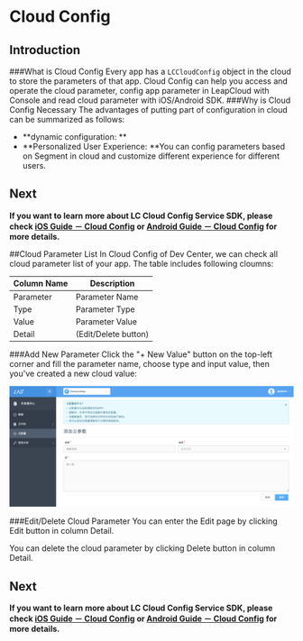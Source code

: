 # Cloud Config
## Introduction
###What is Cloud Config
Every app has a `LCCloudConfig` object in the cloud to store the parameters of that app. Cloud Config can help you access and operate the cloud parameter, config  app parameter in LeapCloud with Console and read cloud parameter with iOS/Android SDK.
###Why is Cloud Config Necessary
The advantages of putting part of configuration in cloud can be summarized as follows:

* **dynamic configuration: **
* **Personalized User Experience: **You can config parameters based on Segment in cloud and customize different experience for different users.

## Next

**If you want to learn more about LC Cloud Config Service SDK, please check [iOS Guide － Cloud Config](LC_DOCS_GUIDE_LINK_PLACEHOLDER_IOS#CLOUD_CONFIG_EN) or [Android Guide － Cloud Config](LC_DOCS_GUIDE_LINK_PLACEHOLDER_ANDROID#CLOUD_CONFIG_EN) for more details.**

##Cloud Parameter List
In Cloud Config of Dev Center, we can check all cloud parameter list of your app. The table includes following cloumns:

Column Name|Description
-------|-------
Parameter|Parameter Name
Type|Parameter Type
Value|Parameter Value
Detail|(Edit/Delete button)

###Add New Parameter
Click the "+ New Value" button on the top-left corner and fill the parameter name, choose type and input value, then you've created a new cloud value:

![imgCFAddConfig.png](../../../images/imgCFAddConfig.png)

###Edit/Delete Cloud Parameter
You can enter the Edit page by clicking Edit button in column Detail.

You can delete the cloud parameter by clicking Delete button in column Detail.

## Next

**If you want to learn more about LC Cloud Config Service SDK, please check [iOS Guide － Cloud Config](LC_DOCS_GUIDE_LINK_PLACEHOLDER_IOS#CLOUD_CONFIG_EN) or [Android Guide － Cloud Config](LC_DOCS_GUIDE_LINK_PLACEHOLDER_ANDROID#CLOUD_CONFIG_EN) for more details.**
